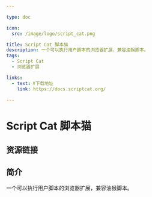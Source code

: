```yaml
---

type: doc

icon:
  src: /image/logo/script_cat.png

title: Script Cat 脚本猫
description: 一个可以执行用户脚本的浏览器扩展，兼容油猴脚本。
tags:
  - Script Cat
  - 浏览器扩展

links:
  - text: ⏬下载地址
    link: https://docs.scriptcat.org/

---
```


<ShowLogo />

# Script Cat 脚本猫

<ShowTags />

<ShowBreadcrumb />

## 资源链接

<ShowLinks />

## 简介

一个可以执行用户脚本的浏览器扩展，兼容油猴脚本。
